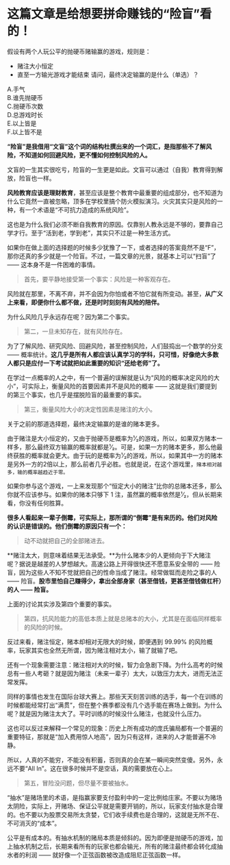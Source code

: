# 这篇文章是给想要拼命赚钱的“险盲”看的！

假设有两个人玩公平的抛硬币赌输赢的游戏，规则是：

* 赌注大小恒定
* 直至一方输光游戏才能结束
请问，最终决定输赢的是什么（单选）？

A.手气  
B.谁先抛硬币  
C.抛硬币次数   
D.总游戏时长  
E.以上皆是  
F.以上皆不是  

**“险盲”是我借用“文盲”这个词的结构杜撰出来的一个词汇，是指那些不了解风险，不知道如何回避风险，更不懂如何控制风险的人。**

文盲的一生其实很吃亏，险盲的一生更是如此。文盲可以通过（自我）教育得到解放，险盲也一样。

**风险教育应该是理财教育**，甚至应该是整个教育中最重要的组成部分，也不知道为什么它竟然一直被忽略，顶多在学校里搞个防火模拟演习。火灾其实只是风险的一种，有一个术语是“不可抗力造成的系统风险”。

这也是为什么我们必须不断自我教育的原因。仅靠别人教永远是不够的，要靠自己学才行。至于“活到老，学到老”，其实只不过是一种生活方式。

如果你在做上面的选择题的时候多少犹豫了一下，或者选择的答案竟然不是“F”，那你还真的多少就是一个险盲。不过，一篇文章的光景，就基本上可以“扫盲”了 —— 这本身不是一件困难的事情。

> 首先，要平静地接受第一个事实：风险是一种客观存在。

风险就在那里，不离不弃，并不会因为你怕或者不怕它就有所变动。甚至，**从广义上来看，即便你什么都不做，还是时时刻刻有风险的陪伴。**

为什么风险几乎永远存在呢？因为第二个事实。

> 第二，一旦未知存在，就有风险存在。

为了了解风险、研究风险、回避风险，甚至控制风险，人们鼓捣出一个数学的分支 —— 概率统计。**这几乎是所有人都应该认真学习的学科，只可惜，好像绝大多数人都只是应付一下考试就把如此重要的知识“还给老师”了。**

在学过一点概率的人之中，有一个普遍的误解就是认为“风险的概率决定风险的大小”，可实际上，衡量风险的首要因素并不是风险的概率 —— 这就是我们要提到的第三个事实，也几乎是摆脱险盲的最重要的事实。

> 第三，衡量风险大小的决定性因素是赌注的大小。

关于之前的那道选择题，最终决定输赢的是谁的赌本更多。

由于赌注是大小恒定的，又由于抛硬币是概率为¹⁄₂的游戏，所以，如果双方赌本一样多，那么最终双方输赢的概率就都是¹⁄₂。可是，如果一方的赌本更多，那么他最终获胜的概率就会更大。由于玩的是概率为¹⁄₂的游戏，所以，如果其中一方的赌本是另外一方的2倍以上，那么前者几乎必胜。也就是说，在这个游戏里，`赌本相对越多，输的概率越趋近于零。`

如果你参与这个游戏，一上来发现那个“恒定大小的赌注”比你的总赌本还多，那么你就不应该参与。如果你的赌本只够下 1 注，虽然赢的概率依然是¹⁄₂，但从长期来看，你没有任何胜算。

**很多人看起来一辈子倒霉，可实际上，那所谓的“倒霉”是有来历的。他们对风险的认识是错误的。他们倒霉的原因只有一个：**

> 动不动就把自己的全部赌进去。

**赌注太大，则意味着结果无法承受。**为什么赌本少的人更倾向于下大赌注呢？据说是越差的人梦想越大。高速公路上开得很快还不愿意系安全带的 —— 险盲，因为这些人不知不觉就把自己的性命当成了赌注。经常做铤而走险之事的人 —— 险盲。**股市里怕自己赚得少，拿出全部身家（甚至借钱，更甚至借钱做杠杆）的人 —— 险盲。**

上面的讨论其实涉及第四个重要的事实。

> 第四，抗风险能力的高低本质上就是总赌本的大小，尤其是在面临同样概率的风险的时候。

反过来看，赌注恒定，赌本却相对无限大的时候，即便遇到 99.99% 的风险概率，玩家其实也全然无所谓，因为赌注相对太小，输了就输了吧。

还有一个现象需要注意：赌注相对大的时候，智力会急剧下降。为什么高考的时候总有一些人考砸？就是因为赌注（未来一辈子）太大，以致压力太大，进而无法正常发挥。

同样的事情也发生在国际台球大赛上。那些天天刻苦训练的选手，每一个在训练的时候都能经常打出“满贯”，但在整个赛季都没有几个选手能在赛场上做到。为什么呢？就是因为赌注太大了。平时训练的时候没什么赌注，也就没什么压力。

这也可以反过来解释一个常见的现象：历史上所有成功的庞氏骗局都有一个普遍的重要特征，那就是“加入费用惊人地高”，因为只有这样，进来的人才能普遍不冷静。

所以，人真的不能穷，不能没有积蓄，否则真的会在某一瞬间突然变傻。另外，永远不要“All In”。这在很多时候并不是空话，真的需要放在心上。

> 第五，冒险没问题，但尽量不要被抽水。

“抽水”是赌场里的术语，是指赢家要支付盈利中的一定比例给庄家。不要以为赌场太阴险，实际上，开赌场、保证公平就是需要开销的，所以，玩家支付抽水是合理的。也不要以为股票交易所太贪婪，它们收手续费也是合理的，这就是无所不在、不可消灭的“成本”。

公平是有成本的。有抽水机制的赌局本质是倾斜的。因为即便是抛硬币的游戏，加上抽水机制之后，长期来看所有的玩家也都会输光，所有的赌注最终都会转化成抽水者的利润 —— 就好像一个正弦函数被改造成阻尼正弦函数一样。